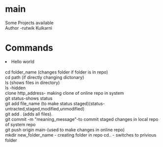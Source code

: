 # main
Some Projects available
<br>
Author -rutwik Kulkarni

# Commands 
<li>Hello world

</li>
<br>
cd folder_name  (changes folder if folder is in repo)
<br>
cd path  (if directly changing dictonary)
<br>
ls (shows files in directory)
<br>
ls -hidden
<br>
clone http_address- making clone of online repo in system
<br>
git status-shows status
<br>
git add file_name (to make status staged)(status-untracted,staged,modified,unmodified)
<br>
git add . (adds all files).
<br>
git commit -m "meaning_message"-to commit staged changes in local repo of system repo
<br>
git push origin main-(used to make changes in online repo)
<br>
mkdir new_folder_name - creating folder in repo
cd.. - switches to privious folder




